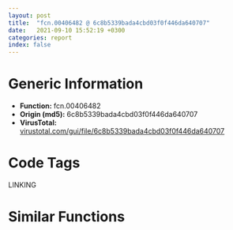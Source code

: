 ```yaml
---
layout: post
title:  "fcn.00406482 @ 6c8b5339bada4cbd03f0f446da640707"
date:   2021-09-10 15:52:19 +0300
categories: report
index: false
---
```


# Generic Information
- **Function:** fcn.00406482
- **Origin (md5):** 6c8b5339bada4cbd03f0f446da640707
- **VirusTotal:** [virustotal.com/gui/file/6c8b5339bada4cbd03f0f446da640707][virustotal_ref]

# Code Tags
<span class="tag" id="LINKING">LINKING</span>


# Similar Functions
<script type="text/javascript" src="https://www.gstatic.com/charts/loader.js"></script>
<script type="text/javascript">

    google.charts.load('current', {'packages':['corechart']});
    google.charts.setOnLoadCallback(drawChart);

    function drawChart() {
    var data = new google.visualization.DataTable();
        data.addColumn('number', 'X');
        data.addColumn('number', 'Y');
        data.addColumn({type: 'string', role: 'tooltip', 'p': {'html': true}});
        data.addColumn({'type': 'string', 'role': 'style'});
        
        data.addRows([
    [65.04552459716797, -171.84866333007812, '<b><a href="/report/fcn.00406482@6c8b5339bada4cbd03f0f446da640707">fcn.00406482</a><br>@6c8b5339bada4cbd03f0f446da640707</b><br><br>push esi<br>mov esi dword[esp+8]<br>push edi<br>shl esi 3<br>mov edi dword[esi+0x40c060]<br>push edi<br>call dword[sym.imp.KERNEL32.dll_GetModuleHandleA]<br>test eax eax<br>jne 0x4064a7<br>push edi<br>call dword[sym.imp.KERNEL32.dll_LoadLibraryA]<br>test eax eax<br>je 0x4064b4<br>push dword[esi+0x40c064]<br>push eax<br>call dword[sym.imp.KERNEL32.dll_GetProcAddress]<br>pop edi<br>pop esi<br>ret 4<br>', 'point { fill-color: #e0440e; }'],
[35.77766036987305, -136.879150390625, '<b><a href="/report/fcn.00405e88@3a780067b4fcdbc523bd6f0e3b89f181">fcn.00405e88</a><br>@3a780067b4fcdbc523bd6f0e3b89f181</b><br><br>mov eax dword[esp+4]<br>push esi<br>mov esi eax<br>push edi<br>shl esi 3<br>mov edi dword[esi+0x409220]<br>push edi<br>call dword[sym.imp.KERNEL32.dll_GetModuleHandleA]<br>test eax eax<br>jne 0x405eaf<br>push edi<br>call dword[sym.imp.KERNEL32.dll_LoadLibraryA]<br>test eax eax<br>je 0x405ebc<br>push dword[esi+0x409224]<br>push eax<br>call dword[sym.imp.KERNEL32.dll_GetProcAddress]<br>pop edi<br>pop esi<br>ret 4<br>', 'null'],
[64.3735580444336, -121.15198516845703, '<b><a href="/report/fcn.00405e88@983fe9598b69120a048e4bbfe8d8764c">fcn.00405e88</a><br>@983fe9598b69120a048e4bbfe8d8764c</b><br><br>mov eax dword[esp+4]<br>push esi<br>mov esi eax<br>push edi<br>shl esi 3<br>mov edi dword[esi+0x409220]<br>push edi<br>call dword[sym.imp.KERNEL32.dll_GetModuleHandleA]<br>test eax eax<br>jne 0x405eaf<br>push edi<br>call dword[sym.imp.KERNEL32.dll_LoadLibraryA]<br>test eax eax<br>je 0x405ebc<br>push dword[esi+0x409224]<br>push eax<br>call dword[sym.imp.KERNEL32.dll_GetProcAddress]<br>pop edi<br>pop esi<br>ret 4<br>', 'null'],
[105.92485809326172, -214.9324951171875, '<b><a href="/report/fcn.004062fc@e7f0482c425f7bc9cd320f60c1cfa28c">fcn.004062fc</a><br>@e7f0482c425f7bc9cd320f60c1cfa28c</b><br><br>push esi<br>mov esi dword[esp+8]<br>push edi<br>mov edi dword[esi*8+0x40b060]<br>push edi<br>call dword[sym.imp.KERNEL32.dll_GetModuleHandleA]<br>test eax eax<br>jne 0x40631f<br>push edi<br>call dword[sym.imp.KERNEL32.dll_LoadLibraryA]<br>test eax eax<br>je 0x40632d<br>push dword[esi*8+0x40b064]<br>push eax<br>call dword[sym.imp.KERNEL32.dll_GetProcAddress]<br>pop edi<br>pop esi<br>ret 4<br>', 'null'],
[75.76054382324219, -227.21054077148438, '<b><a href="/report/fcn.004062fc@59b1876779e3211327c1a96e7e2c12c4">fcn.004062fc</a><br>@59b1876779e3211327c1a96e7e2c12c4</b><br><br>push esi<br>mov esi dword[esp+8]<br>push edi<br>mov edi dword[esi*8+0x40b060]<br>push edi<br>call dword[sym.imp.KERNEL32.dll_GetModuleHandleA]<br>test eax eax<br>jne 0x40631f<br>push edi<br>call dword[sym.imp.KERNEL32.dll_LoadLibraryA]<br>test eax eax<br>je 0x40632d<br>push dword[esi*8+0x40b064]<br>push eax<br>call dword[sym.imp.KERNEL32.dll_GetProcAddress]<br>pop edi<br>pop esi<br>ret 4<br>', 'null'],
[113.56977081298828, -140.59030151367188, '<b><a href="/report/fcn.0041ac8a@59aef7c08025d70f84c85db2092fc99e">fcn.0041ac8a</a><br>@59aef7c08025d70f84c85db2092fc99e</b><br><br>push ebx<br>push esi<br>push edi<br>mov esi str.COMCTL32.DLL<br>push esi<br>call dword[sym.imp.KERNEL32.dll_GetModuleHandleA]<br>push esi<br>mov edi eax<br>call dword[sym.imp.KERNEL32.dll_LoadLibraryA]<br>mov ebx eax<br>test ebx ebx<br>je 0x41acfc<br>push 0x428c98<br>push ebx<br>xor esi esi<br>call dword[sym.imp.KERNEL32.dll_GetProcAddress]<br>test eax eax<br>jne 0x41acd5<br>mov eax dword[esp+0x14]<br>mov edi 0x3fc0<br>and eax edi<br>cmp eax dword[esp+0x14]<br>jne 0x41acf3<br>call dword[sym.imp.COMCTL32.dll_InitCommonControls]<br>mov esi edi<br>jmp 0x41acf3<br>push dword[esp+0x10]<br>call eax<br>test eax eax<br>je 0x41acf3<br>test edi edi<br>mov esi dword[esp+0x14]<br>jne 0x41acf3<br>call dword[sym.imp.COMCTL32.dll_InitCommonControls]<br>or esi 0x3fc0<br>push ebx<br>call dword[sym.imp.KERNEL32.dll_FreeLibrary]<br>mov eax esi<br>pop edi<br>pop esi<br>pop ebx<br>ret 8<br>', 'null'],
[5.038588047027588, -58.930118560791016, '<b><a href="/report/fcn.00458c5a@d96761eb00d2d97e2b6f5ffffed0b46a">fcn.00458c5a</a><br>@d96761eb00d2d97e2b6f5ffffed0b46a</b><br><br>push esi<br>lea esi [ecx+0xc]<br>push esi<br>push 0<br>push 0x28<br>call dword[sym.imp.KERNEL32.dll_GetCurrentThread]<br>push eax<br>call dword[sym.imp.ADVAPI32.dll_OpenThreadToken]<br>test eax eax<br>jne 0x458c8a<br>push esi<br>push 0x28<br>call dword[sym.imp.KERNEL32.dll_GetCurrentProcess]<br>push eax<br>call dword[sym.imp.ADVAPI32.dll_OpenProcessToken]<br>test eax eax<br>jne 0x458c8a<br>and dword[esi] eax<br>xor eax eax<br>cmp dword[esi] eax<br>pop esi<br>setne al<br>ret<br>', 'null'],
[-133.33010864257812, 52.014060974121094, '<b><a href="/report/fcn.0040361a@983fe9598b69120a048e4bbfe8d8764c">fcn.0040361a</a><br>@983fe9598b69120a048e4bbfe8d8764c</b><br><br>push esi<br>mov esi dword[0x41f45c]<br>push 0<br>call fcn.004035ff<br>test esi esi<br>je 0x403646<br>push edi<br>mov edi esi<br>mov esi dword[esi]<br>push dword[edi+8]<br>call dword[sym.imp.KERNEL32.dll_FreeLibrary]<br>push edi<br>call dword[sym.imp.KERNEL32.dll_GlobalFree]<br>test esi esi<br>jne 0x40362d<br>pop edi<br>and dword[0x41f45c] 0<br>pop esi<br>ret<br>', 'null'],
[-169.95407104492188, 73.19834899902344, '<b><a href="/report/fcn.0040361a@3a780067b4fcdbc523bd6f0e3b89f181">fcn.0040361a</a><br>@3a780067b4fcdbc523bd6f0e3b89f181</b><br><br>push esi<br>mov esi dword[0x41f45c]<br>push 0<br>call fcn.004035ff<br>test esi esi<br>je 0x403646<br>push edi<br>mov edi esi<br>mov esi dword[esi]<br>push dword[edi+8]<br>call dword[sym.imp.KERNEL32.dll_FreeLibrary]<br>push edi<br>call dword[sym.imp.KERNEL32.dll_GlobalFree]<br>test esi esi<br>jne 0x40362d<br>pop edi<br>and dword[0x41f45c] 0<br>pop esi<br>ret<br>', 'null'],
[-161.00234985351562, 22.22429656982422, '<b><a href="/report/fcn.00403c83@e7f0482c425f7bc9cd320f60c1cfa28c">fcn.00403c83</a><br>@e7f0482c425f7bc9cd320f60c1cfa28c</b><br><br>push esi<br>mov esi dword[0x4371f0]<br>push 0<br>call fcn.00403c68<br>test esi esi<br>je 0x403caf<br>push edi<br>mov edi esi<br>push dword[edi+8]<br>mov esi dword[esi]<br>call dword[sym.imp.KERNEL32.dll_FreeLibrary]<br>push edi<br>call dword[sym.imp.KERNEL32.dll_GlobalFree]<br>test esi esi<br>jne 0x403c96<br>pop edi<br>and dword[0x4371f0] 0<br>pop esi<br>ret<br>', 'null'],
[-199.4759063720703, 9.201359748840332, '<b><a href="/report/fcn.00403e2d@6c8b5339bada4cbd03f0f446da640707">fcn.00403e2d</a><br>@6c8b5339bada4cbd03f0f446da640707</b><br><br>push esi<br>mov esi dword[0x438200]<br>push 0<br>call fcn.00403e12<br>test esi esi<br>je 0x403e59<br>push edi<br>mov edi esi<br>push dword[edi+8]<br>mov esi dword[esi]<br>call dword[sym.imp.KERNEL32.dll_FreeLibrary]<br>push edi<br>call dword[sym.imp.KERNEL32.dll_GlobalFree]<br>test esi esi<br>jne 0x403e40<br>pop edi<br>and dword[0x438200] 0<br>pop esi<br>ret<br>', 'null'],
[-204.4072265625, 51.514644622802734, '<b><a href="/report/fcn.00403c83@59b1876779e3211327c1a96e7e2c12c4">fcn.00403c83</a><br>@59b1876779e3211327c1a96e7e2c12c4</b><br><br>push esi<br>mov esi dword[0x4371f0]<br>push 0<br>call fcn.00403c68<br>test esi esi<br>je 0x403caf<br>push edi<br>mov edi esi<br>push dword[edi+8]<br>mov esi dword[esi]<br>call dword[sym.imp.KERNEL32.dll_FreeLibrary]<br>push edi<br>call dword[sym.imp.KERNEL32.dll_GlobalFree]<br>test esi esi<br>jne 0x403c96<br>pop edi<br>and dword[0x4371f0] 0<br>pop esi<br>ret<br>', 'null'],
[-124.95869445800781, 184.10205078125, '<b><a href="/report/fcn.0041ca0a@59aef7c08025d70f84c85db2092fc99e">fcn.0041ca0a</a><br>@59aef7c08025d70f84c85db2092fc99e</b><br><br>push esi<br>push edi<br>push 0x421e0c<br>mov ecx 0x43467c<br>call fcn.004234b3<br>mov edi dword[esp+0xc]<br>mov esi eax<br>cmp dword[esi+0x14] edi<br>je 0x41ca51<br>cmp dword[esi+0x28] 0<br>jne 0x41ca4e<br>call dword[sym.imp.KERNEL32.dll_GetCurrentThreadId]<br>push eax<br>push 0<br>push 0x41c7eb<br>push 5<br>call dword[sym.imp.USER32.dll_SetWindowsHookExA]<br>test eax eax<br>mov dword[esi+0x28] eax<br>jne 0x41ca4e<br>call fcn.00418155<br>mov dword[esi+0x14] edi<br>pop edi<br>pop esi<br>ret 4<br>', 'null'],
[30.9209041595459, 164.52182006835938, '<b><a href="/report/fcn.00406365@59b1876779e3211327c1a96e7e2c12c4">fcn.00406365</a><br>@59b1876779e3211327c1a96e7e2c12c4</b><br><br>push ebx<br>push esi<br>push edi<br>mov esi 0x2004<br>push esi<br>push 0x40<br>call dword[sym.imp.KERNEL32.dll_GlobalAlloc]<br>xor edi edi<br>push edi<br>push edi<br>push esi<br>mov ebx eax<br>push ebx<br>push 0xffffffffffffffff<br>push dword[esp+0x28]<br>push edi<br>push edi<br>call dword[sym.imp.KERNEL32.dll_WideCharToMultiByte]<br>test eax eax<br>je 0x40639d<br>push ebx<br>push dword[esp+0x14]<br>call dword[sym.imp.KERNEL32.dll_GetProcAddress]<br>mov edi eax<br>push ebx<br>call dword[sym.imp.KERNEL32.dll_GlobalFree]<br>mov eax edi<br>pop edi<br>pop esi<br>pop ebx<br>ret 8<br>', 'null'],
[3.15899395942688, 137.65318298339844, '<b><a href="/report/fcn.00406365@e7f0482c425f7bc9cd320f60c1cfa28c">fcn.00406365</a><br>@e7f0482c425f7bc9cd320f60c1cfa28c</b><br><br>push ebx<br>push esi<br>push edi<br>mov esi 0x2004<br>push esi<br>push 0x40<br>call dword[sym.imp.KERNEL32.dll_GlobalAlloc]<br>xor edi edi<br>push edi<br>push edi<br>push esi<br>mov ebx eax<br>push ebx<br>push 0xffffffffffffffff<br>push dword[esp+0x28]<br>push edi<br>push edi<br>call dword[sym.imp.KERNEL32.dll_WideCharToMultiByte]<br>test eax eax<br>je 0x40639d<br>push ebx<br>push dword[esp+0x14]<br>call dword[sym.imp.KERNEL32.dll_GetProcAddress]<br>mov edi eax<br>push ebx<br>call dword[sym.imp.KERNEL32.dll_GlobalFree]<br>mov eax edi<br>pop edi<br>pop esi<br>pop ebx<br>ret 8<br>', 'null'],
[40.11598587036133, 127.0947265625, '<b><a href="/report/fcn.004064ec@6c8b5339bada4cbd03f0f446da640707">fcn.004064ec</a><br>@6c8b5339bada4cbd03f0f446da640707</b><br><br>push ebx<br>push esi<br>push edi<br>mov esi 0x2004<br>push esi<br>push 0x40<br>call dword[sym.imp.KERNEL32.dll_GlobalAlloc]<br>xor edi edi<br>push edi<br>push edi<br>push esi<br>mov ebx eax<br>push ebx<br>push 0xffffffffffffffff<br>push dword[esp+0x28]<br>push edi<br>push edi<br>call dword[sym.imp.KERNEL32.dll_WideCharToMultiByte]<br>test eax eax<br>je 0x406524<br>push ebx<br>push dword[esp+0x14]<br>call dword[sym.imp.KERNEL32.dll_GetProcAddress]<br>mov edi eax<br>push ebx<br>call dword[sym.imp.KERNEL32.dll_GlobalFree]<br>mov eax edi<br>pop edi<br>pop esi<br>pop ebx<br>ret 8<br>', 'null'],
[-107.03307342529297, -93.8183822631836, '<b><a href="/report/fcn.00401ae0@e2ba7f10eb234338a49853c34d7d9c56">fcn.00401ae0</a><br>@e2ba7f10eb234338a49853c34d7d9c56</b><br><br>push ebp<br>mov ebp esp<br>push edi<br>mov edi eax<br>mov eax dword[ebp+8]<br>push ebx<br>push eax<br>call dword[sym.imp.KERNEL32.dll_LoadResource]<br>test eax eax<br>jne 0x401af8<br>pop edi<br>pop ebp<br>ret<br>push esi<br>push eax<br>call dword[sym.imp.KERNEL32.dll_LockResource]<br>mov esi eax<br>test esi esi<br>je 0x401b2a<br>mov ecx dword[ebp+8]<br>push ebx<br>push ecx<br>call dword[sym.imp.KERNEL32.dll_SizeofResource]<br>add eax esi<br>and edi 0xf<br>jbe 0x401b26<br>cmp esi eax<br>jae 0x401b2a<br>dec edi<br>movzx edx word[esi]<br>lea esi [esi+edx*2+2]<br>jne 0x401b18<br>cmp esi eax<br>jb 0x401b30<br>pop esi<br>xor eax eax<br>pop edi<br>pop ebp<br>ret<br>movzx eax word[esi]<br>neg eax<br>sbb eax eax<br>and eax esi<br>pop esi<br>pop edi<br>pop ebp<br>ret<br>', 'null'],
[-103.80047607421875, 160.0356903076172, '<b><a href="/report/fcn.0041c21b@59aef7c08025d70f84c85db2092fc99e">fcn.0041c21b</a><br>@59aef7c08025d70f84c85db2092fc99e</b><br><br>push esi<br>push 0xc<br>call fcn.00423755<br>push 0x422c3f<br>mov ecx 0x436004<br>call fcn.00423123<br>mov esi eax<br>cmp dword[esi+8] 0<br>jne 0x41c270<br>push str.hhctrl.ocx<br>call dword[sym.imp.KERNEL32.dll_LoadLibraryA]<br>test eax eax<br>mov dword[esi+4] eax<br>je 0x41c26c<br>push str.HtmlHelpA<br>push eax<br>call dword[sym.imp.KERNEL32.dll_GetProcAddress]<br>test eax eax<br>mov dword[esi+8] eax<br>jne 0x41c270<br>push dword[esi+4]<br>call dword[sym.imp.KERNEL32.dll_FreeLibrary]<br>and dword[esi+4] 0<br>xor eax eax<br>jmp 0x41c28a<br>push 0xc<br>call fcn.004237b8<br>push dword[esp+0x14]<br>push dword[esp+0x14]<br>push dword[esp+0x14]<br>push dword[esp+0x14]<br>call dword[esi+8]<br>pop esi<br>ret 0x10<br>', 'null'],
[-138.17352294921875, -83.9947509765625, '<b><a href="/report/fcn.10004620@4c3818fdf32d89a09257dbc9d3e142ea">fcn.10004620</a><br>@4c3818fdf32d89a09257dbc9d3e142ea</b><br><br>push ebp<br>mov ebp dword[esp+8]<br>push edi<br>push ebx<br>push ebp<br>mov edi eax<br>call dword[sym.imp.KERNEL32.dll_LoadResource]<br>test eax eax<br>jne 0x10004637<br>pop edi<br>pop ebp<br>ret<br>push esi<br>push eax<br>call dword[sym.imp.KERNEL32.dll_LockResource]<br>mov esi eax<br>test esi esi<br>je 0x10004668<br>push ebx<br>push ebp<br>call dword[sym.imp.KERNEL32.dll_SizeofResource]<br>add eax esi<br>and edi 0xf<br>jbe 0x10004664<br>cmp esi eax<br>jae 0x10004668<br>sub edi 1<br>movzx ecx word[esi]<br>lea esi [esi+ecx*2+2]<br>jne 0x10004654<br>cmp esi eax<br>jb 0x1000466e<br>pop esi<br>pop edi<br>xor eax eax<br>pop ebp<br>ret<br>mov ax word[esi]<br>neg ax<br>sbb eax eax<br>and eax esi<br>pop esi<br>pop edi<br>pop ebp<br>ret<br>', 'null'],
[-84.66535949707031, -189.78866577148438, '<b><a href="/report/fcn.0040b21f@4c2db4ba96e80258daff665d7d7a016a">fcn.0040b21f</a><br>@4c2db4ba96e80258daff665d7d7a016a</b><br><br>cmp dword[0x42aa80] 0<br>jne 0x40b24f<br>push esi<br>push 0<br>call dword[sym.imp.USER32.dll_GetDC]<br>mov esi eax<br>test esi esi<br>je 0x40b24e<br>push 0x58<br>push esi<br>call dword[sym.imp.GDI32.dll_GetDeviceCaps]<br>push esi<br>push 0<br>mov dword[0x42aa80] eax<br>call dword[sym.imp.USER32.dll_ReleaseDC]<br>pop esi<br>mov eax dword[0x42aa80]<br>imul eax dword[esp+4]<br>push 0x60<br>cdq<br>pop ecx<br>idiv ecx<br>ret 4<br>', 'null'],
[-115.32528686523438, -193.5767364501953, '<b><a href="/report/fcn.0040b262@4c2db4ba96e80258daff665d7d7a016a">fcn.0040b262</a><br>@4c2db4ba96e80258daff665d7d7a016a</b><br><br>cmp dword[0x42aa84] 0<br>jne 0x40b292<br>push esi<br>push 0<br>call dword[sym.imp.USER32.dll_GetDC]<br>mov esi eax<br>test esi esi<br>je 0x40b291<br>push 0x5a<br>push esi<br>call dword[sym.imp.GDI32.dll_GetDeviceCaps]<br>push esi<br>push 0<br>mov dword[0x42aa84] eax<br>call dword[sym.imp.USER32.dll_ReleaseDC]<br>pop esi<br>mov eax dword[0x42aa84]<br>imul eax dword[esp+4]<br>push 0x60<br>cdq<br>pop ecx<br>idiv ecx<br>ret 4<br>', 'null'],
[207.33082580566406, 55.68651580810547, '<b><a href="/report/fcn.0040508d@20a93604f17ee6f3c2aa7b1f7a497fcf">fcn.0040508d</a><br>@20a93604f17ee6f3c2aa7b1f7a497fcf</b><br><br>push ebp<br>mov ebp esp<br>push esi<br>mov esi dword[edi+8]<br>test esi esi<br>je 0x4050a4<br>push dword[ebp+8]<br>push dword[edi]<br>call fcn.00405040<br>jmp 0x4050f6<br>cmp byte[0x484fbc] 0<br>jne 0x4050d4<br>push str.Advapi32.dll<br>call dword[sym.imp.KERNEL32.dll_GetModuleHandleW]<br>test eax eax<br>je 0x4050cd<br>push str.RegDeleteKeyExW<br>push eax<br>call dword[sym.imp.KERNEL32.dll_GetProcAddress]<br>mov dword[0x484fc0] eax<br>mov byte[0x484fbc] 1<br>mov eax dword[0x484fc0]<br>test eax eax<br>je 0x4050eb<br>push 0<br>push dword[edi+4]<br>push dword[ebp+8]<br>push dword[edi]<br>call eax<br>jmp 0x4050f6<br>push dword[ebp+8]<br>push dword[edi]<br>call dword[sym.imp.ADVAPI32.dll_RegDeleteKeyW]<br>pop esi<br>pop ebp<br>ret 4<br>', 'null'],
[157.30616760253906, 63.69327926635742, '<b><a href="/report/fcn.004047bf@44a756939733df3681808b122b91651f">fcn.004047bf</a><br>@44a756939733df3681808b122b91651f</b><br><br>push ebp<br>mov ebp esp<br>push esi<br>mov esi dword[edi+8]<br>test esi esi<br>je 0x4047d6<br>push dword[ebp+8]<br>push dword[edi]<br>call fcn.00404772<br>jmp 0x404828<br>cmp byte[0x477f9c] 0<br>jne 0x404806<br>push str.Advapi32.dll<br>call dword[sym.imp.KERNEL32.dll_GetModuleHandleW]<br>test eax eax<br>je 0x4047ff<br>push str.RegDeleteKeyExW<br>push eax<br>call dword[sym.imp.KERNEL32.dll_GetProcAddress]<br>mov dword[0x477fa0] eax<br>mov byte[0x477f9c] 1<br>mov eax dword[0x477fa0]<br>test eax eax<br>je 0x40481d<br>push 0<br>push dword[edi+4]<br>push dword[ebp+8]<br>push dword[edi]<br>call eax<br>jmp 0x404828<br>push dword[ebp+8]<br>push dword[edi]<br>call dword[sym.imp.ADVAPI32.dll_RegDeleteKeyW]<br>pop esi<br>pop ebp<br>ret 4<br>', 'null'],
[134.42263793945312, 18.304569244384766, '<b><a href="/report/fcn.004047bf@b8b9cf6862b0d68d10750002e5baaf97">fcn.004047bf</a><br>@b8b9cf6862b0d68d10750002e5baaf97</b><br><br>push ebp<br>mov ebp esp<br>push esi<br>mov esi dword[edi+8]<br>test esi esi<br>je 0x4047d6<br>push dword[ebp+8]<br>push dword[edi]<br>call fcn.00404772<br>jmp 0x404828<br>cmp byte[0x477f9c] 0<br>jne 0x404806<br>push str.Advapi32.dll<br>call dword[sym.imp.KERNEL32.dll_GetModuleHandleW]<br>test eax eax<br>je 0x4047ff<br>push str.RegDeleteKeyExW<br>push eax<br>call dword[sym.imp.KERNEL32.dll_GetProcAddress]<br>mov dword[0x477fa0] eax<br>mov byte[0x477f9c] 1<br>mov eax dword[0x477fa0]<br>test eax eax<br>je 0x40481d<br>push 0<br>push dword[edi+4]<br>push dword[ebp+8]<br>push dword[edi]<br>call eax<br>jmp 0x404828<br>push dword[ebp+8]<br>push dword[edi]<br>call dword[sym.imp.ADVAPI32.dll_RegDeleteKeyW]<br>pop esi<br>pop ebp<br>ret 4<br>', 'null'],
[169.9960174560547, -17.66743278503418, '<b><a href="/report/fcn.004047bf@9571c7458fae91969aaed3955e433f49">fcn.004047bf</a><br>@9571c7458fae91969aaed3955e433f49</b><br><br>push ebp<br>mov ebp esp<br>push esi<br>mov esi dword[edi+8]<br>test esi esi<br>je 0x4047d6<br>push dword[ebp+8]<br>push dword[edi]<br>call fcn.00404772<br>jmp 0x404828<br>cmp byte[0x477f9c] 0<br>jne 0x404806<br>push str.Advapi32.dll<br>call dword[sym.imp.KERNEL32.dll_GetModuleHandleW]<br>test eax eax<br>je 0x4047ff<br>push str.RegDeleteKeyExW<br>push eax<br>call dword[sym.imp.KERNEL32.dll_GetProcAddress]<br>mov dword[0x477fa0] eax<br>mov byte[0x477f9c] 1<br>mov eax dword[0x477fa0]<br>test eax eax<br>je 0x40481d<br>push 0<br>push dword[edi+4]<br>push dword[ebp+8]<br>push dword[edi]<br>call eax<br>jmp 0x404828<br>push dword[ebp+8]<br>push dword[edi]<br>call dword[sym.imp.ADVAPI32.dll_RegDeleteKeyW]<br>pop esi<br>pop ebp<br>ret 4<br>', 'null'],
[215.16006469726562, 5.074084758758545, '<b><a href="/report/fcn.004047bf@3aa98225e51cbcae2d334c8b6b4ed9fd">fcn.004047bf</a><br>@3aa98225e51cbcae2d334c8b6b4ed9fd</b><br><br>push ebp<br>mov ebp esp<br>push esi<br>mov esi dword[edi+8]<br>test esi esi<br>je 0x4047d6<br>push dword[ebp+8]<br>push dword[edi]<br>call fcn.00404772<br>jmp 0x404828<br>cmp byte[0x477f9c] 0<br>jne 0x404806<br>push str.Advapi32.dll<br>call dword[sym.imp.KERNEL32.dll_GetModuleHandleW]<br>test eax eax<br>je 0x4047ff<br>push str.RegDeleteKeyExW<br>push eax<br>call dword[sym.imp.KERNEL32.dll_GetProcAddress]<br>mov dword[0x477fa0] eax<br>mov byte[0x477f9c] 1<br>mov eax dword[0x477fa0]<br>test eax eax<br>je 0x40481d<br>push 0<br>push dword[edi+4]<br>push dword[ebp+8]<br>push dword[edi]<br>call eax<br>jmp 0x404828<br>push dword[ebp+8]<br>push dword[edi]<br>call dword[sym.imp.ADVAPI32.dll_RegDeleteKeyW]<br>pop esi<br>pop ebp<br>ret 4<br>', 'null'],
[176.862060546875, 25.08819580078125, '<b><a href="/report/fcn.004047bf@3d7f25d788af3e7f7707a736ac852465">fcn.004047bf</a><br>@3d7f25d788af3e7f7707a736ac852465</b><br><br>push ebp<br>mov ebp esp<br>push esi<br>mov esi dword[edi+8]<br>test esi esi<br>je 0x4047d6<br>push dword[ebp+8]<br>push dword[edi]<br>call fcn.00404772<br>jmp 0x404828<br>cmp byte[0x477f9c] 0<br>jne 0x404806<br>push str.Advapi32.dll<br>call dword[sym.imp.KERNEL32.dll_GetModuleHandleW]<br>test eax eax<br>je 0x4047ff<br>push str.RegDeleteKeyExW<br>push eax<br>call dword[sym.imp.KERNEL32.dll_GetProcAddress]<br>mov dword[0x477fa0] eax<br>mov byte[0x477f9c] 1<br>mov eax dword[0x477fa0]<br>test eax eax<br>je 0x40481d<br>push 0<br>push dword[edi+4]<br>push dword[ebp+8]<br>push dword[edi]<br>call eax<br>jmp 0x404828<br>push dword[ebp+8]<br>push dword[edi]<br>call dword[sym.imp.ADVAPI32.dll_RegDeleteKeyW]<br>pop esi<br>pop ebp<br>ret 4<br>', 'null'],
[-59.00959014892578, -55.602203369140625, '<b><a href="/report/fcn.005fb685@52d540e8e13e0f0bbb8946b2363a382d">fcn.005fb685</a><br>@52d540e8e13e0f0bbb8946b2363a382d</b><br><br>jmp 0x6055bc<br>mov eax dword[0x6a07dc]<br>push ebx<br>push esi<br>xor ebx ebx<br>push edi<br>test eax eax<br>jne 0x6055d8<br>call fcn.00605695<br>test eax eax<br>je 0x605616<br>mov eax dword[0x6a07dc]<br>cmp eax 1<br>jne 0x6055f3<br>push 0xd<br>push ebx<br>call dword[sym.imp.KERNEL32.dll_GetProcessHeap]<br>push eax<br>call dword[sym.imp.KERNEL32.dll_HeapAlloc]<br>test eax eax<br>je 0x605616<br>jmp 0x605665<br>mov edi dword[sym.imp.KERNEL32.dll_InterlockedPopEntrySList]<br>push eax<br>call edi<br>test eax eax<br>jne 0x605665<br>push 0x40<br>mov eax 0x1000<br>push eax<br>push eax<br>push ebx<br>call dword[sym.imp.KERNEL32.dll_VirtualAlloc]<br>mov esi eax<br>test esi esi<br>jne 0x605628<br>push ebx<br>push ebx<br>push ebx<br>push 0xc0000017<br>call dword[sym.imp.KERNEL32.dll_RaiseException]<br>mov eax dword[esi]<br>push dword[0x6a07dc]<br>call edi<br>mov edi eax<br>test edi edi<br>je 0x605649<br>push 0x8000<br>push ebx<br>push esi<br>call dword[sym.imp.KERNEL32.dll_VirtualFree]<br>mov eax edi<br>jmp 0x605665<br>lea edi [esi+0xff0]<br>push esi<br>push dword[0x6a07dc]<br>call dword[sym.imp.KERNEL32.dll_InterlockedPushEntrySList]<br>add esi 0x10<br>cmp esi edi<br>jb 0x60564f<br>mov eax esi<br>pop edi<br>pop esi<br>pop ebx<br>ret<br>', 'null'],
[-72.72693634033203, -27.989627838134766, '<b><a href="/report/fcn.004178fa@912f1d013a0d6151bc7a7cef6da1b2a0">fcn.004178fa</a><br>@912f1d013a0d6151bc7a7cef6da1b2a0</b><br><br>jmp 0x47b579<br>mov eax dword[0x4bd060]<br>push ebx<br>push esi<br>xor ebx ebx<br>push edi<br>test eax eax<br>jne 0x47b595<br>call fcn.0047b652<br>test eax eax<br>je 0x47b5d3<br>mov eax dword[0x4bd060]<br>cmp eax 1<br>jne 0x47b5b0<br>push 0xd<br>push ebx<br>call dword[sym.imp.KERNEL32.dll_GetProcessHeap]<br>push eax<br>call dword[sym.imp.KERNEL32.dll_HeapAlloc]<br>test eax eax<br>je 0x47b5d3<br>jmp 0x47b622<br>mov edi dword[sym.imp.KERNEL32.dll_InterlockedPopEntrySList]<br>push eax<br>call edi<br>test eax eax<br>jne 0x47b622<br>push 0x40<br>mov eax 0x1000<br>push eax<br>push eax<br>push ebx<br>call dword[sym.imp.KERNEL32.dll_VirtualAlloc]<br>mov esi eax<br>test esi esi<br>jne 0x47b5e5<br>push ebx<br>push ebx<br>push ebx<br>push 0xc0000017<br>call dword[sym.imp.KERNEL32.dll_RaiseException]<br>mov eax dword[esi]<br>push dword[0x4bd060]<br>call edi<br>mov edi eax<br>test edi edi<br>je 0x47b606<br>push 0x8000<br>push ebx<br>push esi<br>call dword[sym.imp.KERNEL32.dll_VirtualFree]<br>mov eax edi<br>jmp 0x47b622<br>lea edi [esi+0xff0]<br>push esi<br>push dword[0x4bd060]<br>call dword[sym.imp.KERNEL32.dll_InterlockedPushEntrySList]<br>add esi 0x10<br>cmp esi edi<br>jb 0x47b60c<br>mov eax esi<br>pop edi<br>pop esi<br>pop ebx<br>ret<br>', 'null'],
[10.744122505187988, 22.796184539794922, '<b><a href="/report/loc.00409647@1fd683a7f72f257d6d6de6e845d6c40a">loc.00409647</a><br>@1fd683a7f72f257d6d6de6e845d6c40a</b><br><br>push esi<br>push edi<br>push str.kernel32.dll<br>call dword[sym.imp.KERNEL32.dll_GetModuleHandleW]<br>mov esi dword[sym.imp.KERNEL32.dll_GetProcAddress]<br>mov edi eax<br>push str.FlsAlloc<br>push edi<br>call esi<br>xor eax dword[0x4cfd00]<br>push str.FlsFree<br>push edi<br>mov dword[0xc36260] eax<br>call esi<br>xor eax dword[0x4cfd00]<br>push str.FlsGetValue<br>push edi<br>mov dword[0xc36264] eax<br>call esi<br>xor eax dword[0x4cfd00]<br>push str.FlsSetValue<br>push edi<br>mov dword[0xc36268] eax<br>call esi<br>xor eax dword[0x4cfd00]<br>push str.InitializeCriticalSectionEx<br>push edi<br>mov dword[0xc3626c] eax<br>call esi<br>xor eax dword[0x4cfd00]<br>push str.CreateEventExW<br>push edi<br>mov dword[0xc36270] eax<br>call esi<br>xor eax dword[0x4cfd00]<br>push str.CreateSemaphoreExW<br>push edi<br>mov dword[0xc36274] eax<br>call esi<br>xor eax dword[0x4cfd00]<br>push str.SetThreadStackGuarantee<br>push edi<br>mov dword[0xc36278] eax<br>call esi<br>xor eax dword[0x4cfd00]<br>push str.CreateThreadpoolTimer<br>push edi<br>mov dword[0xc3627c] eax<br>call esi<br>xor eax dword[0x4cfd00]<br>push str.SetThreadpoolTimer<br>push edi<br>mov dword[0xc36280] eax<br>call esi<br>xor eax dword[0x4cfd00]<br>push str.WaitForThreadpoolTimerCallbacks<br>push edi<br>mov dword[0xc36284] eax<br>call esi<br>xor eax dword[0x4cfd00]<br>push str.CloseThreadpoolTimer<br>push edi<br>mov dword[0xc36288] eax<br>call esi<br>xor eax dword[0x4cfd00]<br>push str.CreateThreadpoolWait<br>push edi<br>mov dword[0xc3628c] eax<br>call esi<br>xor eax dword[0x4cfd00]<br>push str.SetThreadpoolWait<br>push edi<br>mov dword[0xc36290] eax<br>call esi<br>xor eax dword[0x4cfd00]<br>push str.CloseThreadpoolWait<br>push edi<br>mov dword[0xc36294] eax<br>call esi<br>xor eax dword[0x4cfd00]<br>mov dword[0xc36298] eax<br>push str.FlushProcessWriteBuffers<br>push edi<br>call esi<br>xor eax dword[0x4cfd00]<br>push str.FreeLibraryWhenCallbackReturns<br>push edi<br>mov dword[0xc3629c] eax<br>call esi<br>xor eax dword[0x4cfd00]<br>push str.GetCurrentProcessorNumber<br>push edi<br>mov dword[0xc362a0] eax<br>call esi<br>xor eax dword[0x4cfd00]<br>push str.GetLogicalProcessorInformation<br>push edi<br>mov dword[0xc362a4] eax<br>call esi<br>xor eax dword[0x4cfd00]<br>push str.CreateSymbolicLinkW<br>push edi<br>mov dword[0xc362a8] eax<br>call esi<br>xor eax dword[0x4cfd00]<br>push str.SetDefaultDllDirectories<br>push edi<br>mov dword[0xc362ac] eax<br>call esi<br>xor eax dword[0x4cfd00]<br>push str.EnumSystemLocalesEx<br>push edi<br>mov dword[0xc362b0] eax<br>call esi<br>xor eax dword[0x4cfd00]<br>push str.CompareStringEx<br>push edi<br>mov dword[0xc362b8] eax<br>call esi<br>xor eax dword[0x4cfd00]<br>push str.GetDateFormatEx<br>push edi<br>mov dword[0xc362b4] eax<br>call esi<br>xor eax dword[0x4cfd00]<br>push str.GetLocaleInfoEx<br>push edi<br>mov dword[0xc362bc] eax<br>call esi<br>xor eax dword[0x4cfd00]<br>push str.GetTimeFormatEx<br>push edi<br>mov dword[0xc362c0] eax<br>call esi<br>xor eax dword[0x4cfd00]<br>push str.GetUserDefaultLocaleName<br>push edi<br>mov dword[0xc362c4] eax<br>call esi<br>xor eax dword[0x4cfd00]<br>push str.IsValidLocaleName<br>push edi<br>mov dword[0xc362c8] eax<br>call esi<br>xor eax dword[0x4cfd00]<br>push str.LCMapStringEx<br>push edi<br>mov dword[0xc362cc] eax<br>call esi<br>xor eax dword[0x4cfd00]<br>push str.GetCurrentPackageId<br>push edi<br>mov dword[0xc362d0] eax<br>call esi<br>xor eax dword[0x4cfd00]<br>push str.GetTickCount64<br>push edi<br>mov dword[0xc362d4] eax<br>call esi<br>xor eax dword[0x4cfd00]<br>mov dword[0xc362d8] eax<br>push str.GetFileInformationByHandleExW<br>push edi<br>call esi<br>xor eax dword[0x4cfd00]<br>push str.SetFileInformationByHandleW<br>push edi<br>mov dword[0xc362dc] eax<br>call esi<br>xor eax dword[0x4cfd00]<br>pop edi<br>mov dword[0xc362e0] eax<br>pop esi<br>ret<br>', 'null'],
[-12.69750690460205, 43.13218307495117, '<b><a href="/report/loc.0040b591@fec037c981b84fb9df87dac6521840c9">loc.0040b591</a><br>@fec037c981b84fb9df87dac6521840c9</b><br><br>push esi<br>push edi<br>push str.kernel32.dll<br>call dword[sym.imp.KERNEL32.dll_GetModuleHandleW]<br>mov esi dword[sym.imp.KERNEL32.dll_GetProcAddress]<br>mov edi eax<br>push str.FlsAlloc<br>push edi<br>call esi<br>xor eax dword[0x4cd300]<br>push str.FlsFree<br>push edi<br>mov dword[0xb6b560] eax<br>call esi<br>xor eax dword[0x4cd300]<br>push str.FlsGetValue<br>push edi<br>mov dword[0xb6b564] eax<br>call esi<br>xor eax dword[0x4cd300]<br>push str.FlsSetValue<br>push edi<br>mov dword[0xb6b568] eax<br>call esi<br>xor eax dword[0x4cd300]<br>push str.InitializeCriticalSectionEx<br>push edi<br>mov dword[0xb6b56c] eax<br>call esi<br>xor eax dword[0x4cd300]<br>push str.CreateEventExW<br>push edi<br>mov dword[0xb6b570] eax<br>call esi<br>xor eax dword[0x4cd300]<br>push str.CreateSemaphoreExW<br>push edi<br>mov dword[0xb6b574] eax<br>call esi<br>xor eax dword[0x4cd300]<br>push str.SetThreadStackGuarantee<br>push edi<br>mov dword[0xb6b578] eax<br>call esi<br>xor eax dword[0x4cd300]<br>push str.CreateThreadpoolTimer<br>push edi<br>mov dword[0xb6b57c] eax<br>call esi<br>xor eax dword[0x4cd300]<br>push str.SetThreadpoolTimer<br>push edi<br>mov dword[0xb6b580] eax<br>call esi<br>xor eax dword[0x4cd300]<br>push str.WaitForThreadpoolTimerCallbacks<br>push edi<br>mov dword[0xb6b584] eax<br>call esi<br>xor eax dword[0x4cd300]<br>push str.CloseThreadpoolTimer<br>push edi<br>mov dword[0xb6b588] eax<br>call esi<br>xor eax dword[0x4cd300]<br>push str.CreateThreadpoolWait<br>push edi<br>mov dword[0xb6b58c] eax<br>call esi<br>xor eax dword[0x4cd300]<br>push str.SetThreadpoolWait<br>push edi<br>mov dword[0xb6b590] eax<br>call esi<br>xor eax dword[0x4cd300]<br>push str.CloseThreadpoolWait<br>push edi<br>mov dword[0xb6b594] eax<br>call esi<br>xor eax dword[0x4cd300]<br>mov dword[0xb6b598] eax<br>push str.FlushProcessWriteBuffers<br>push edi<br>call esi<br>xor eax dword[0x4cd300]<br>push str.FreeLibraryWhenCallbackReturns<br>push edi<br>mov dword[0xb6b59c] eax<br>call esi<br>xor eax dword[0x4cd300]<br>push str.GetCurrentProcessorNumber<br>push edi<br>mov dword[0xb6b5a0] eax<br>call esi<br>xor eax dword[0x4cd300]<br>push str.GetLogicalProcessorInformation<br>push edi<br>mov dword[0xb6b5a4] eax<br>call esi<br>xor eax dword[0x4cd300]<br>push str.CreateSymbolicLinkW<br>push edi<br>mov dword[0xb6b5a8] eax<br>call esi<br>xor eax dword[0x4cd300]<br>push str.SetDefaultDllDirectories<br>push edi<br>mov dword[0xb6b5ac] eax<br>call esi<br>xor eax dword[0x4cd300]<br>push str.EnumSystemLocalesEx<br>push edi<br>mov dword[0xb6b5b0] eax<br>call esi<br>xor eax dword[0x4cd300]<br>push str.CompareStringEx<br>push edi<br>mov dword[0xb6b5b8] eax<br>call esi<br>xor eax dword[0x4cd300]<br>push str.GetDateFormatEx<br>push edi<br>mov dword[0xb6b5b4] eax<br>call esi<br>xor eax dword[0x4cd300]<br>push str.GetLocaleInfoEx<br>push edi<br>mov dword[0xb6b5bc] eax<br>call esi<br>xor eax dword[0x4cd300]<br>push str.GetTimeFormatEx<br>push edi<br>mov dword[0xb6b5c0] eax<br>call esi<br>xor eax dword[0x4cd300]<br>push str.GetUserDefaultLocaleName<br>push edi<br>mov dword[0xb6b5c4] eax<br>call esi<br>xor eax dword[0x4cd300]<br>push str.IsValidLocaleName<br>push edi<br>mov dword[0xb6b5c8] eax<br>call esi<br>xor eax dword[0x4cd300]<br>push str.LCMapStringEx<br>push edi<br>mov dword[0xb6b5cc] eax<br>call esi<br>xor eax dword[0x4cd300]<br>push str.GetCurrentPackageId<br>push edi<br>mov dword[0xb6b5d0] eax<br>call esi<br>xor eax dword[0x4cd300]<br>push str.GetTickCount64<br>push edi<br>mov dword[0xb6b5d4] eax<br>call esi<br>xor eax dword[0x4cd300]<br>mov dword[0xb6b5d8] eax<br>push str.GetFileInformationByHandleExW<br>push edi<br>call esi<br>xor eax dword[0x4cd300]<br>push str.SetFileInformationByHandleW<br>push edi<br>mov dword[0xb6b5dc] eax<br>call esi<br>xor eax dword[0x4cd300]<br>pop edi<br>mov dword[0xb6b5e0] eax<br>pop esi<br>ret<br>', 'null'],

        ]);

    var options = {
        title: 'Similarity Plot',
        legend: 'none',
        colors: ['#dedbd9', '#e6693e', '#ec8f6e', '#f3b49f', '#f6c7b6'],
        tooltip: {isHtml: true, trigger: 'both'},
        explorer: {
        actions: ["dragToZoom", "rightClickToReset"],
        },
        chartArea: {
        width: '80%',
        height: '80%'
        },
        width: '100%',
        height: '100%'
    };

    var chart = new google.visualization.ScatterChart(document.getElementById('chart_div'));

    chart.draw(data, options);
    }
    
</script>

<div id="chart_div" style="width: 100%px; height: 100%;"></div>

# Disassembled Code
{% highlight nasm %}

push esi
mov esi dword[esp+8]
push edi
shl esi 3
mov edi dword[esi+0x40c060]
push edi
call dword[sym.imp.KERNEL32.dll_GetModuleHandleA]
test eax eax
jne 0x4064a7
push edi
call dword[sym.imp.KERNEL32.dll_LoadLibraryA]
test eax eax
je 0x4064b4
push dword[esi+0x40c064]
push eax
call dword[sym.imp.KERNEL32.dll_GetProcAddress]
pop edi
pop esi
ret 4

{% endhighlight %}

[virustotal_ref]: https://www.virustotal.com/gui/file/6c8b5339bada4cbd03f0f446da640707